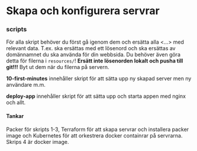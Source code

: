 Skapa och konfigurera servrar
======================

### scripts

För alla skript behöver du först gå igenom dem och ersätta alla <...> med relevant data. T.ex. <password> ska ersättas med ett lösenord och <domain> ska ersättas av domännamnet du ska använda för din webbsida. Du behöver även göra detta för filerna i `resources/`! **Ersätt inte lösenorden lokalt och pusha till git!!!** Byt ut dem när du filerna på servern.

**10-first-minutes** innehåller skript för att sätta upp ny skapad server men ny användare m.m.

**deploy-app** innehåller skript för att sätta upp och starta appen med nginx och allt.



#### Tankar

Packer för skripts 1-3, Terraform för att skapa servrar och installera packer image och Kubernetes för att orkestrera docker containrar på servrarna.
Skrips 4 är docker image.


